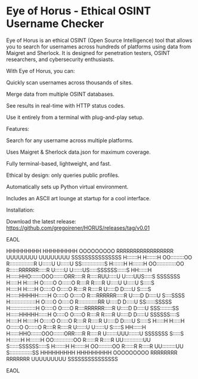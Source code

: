 # Eye of Horus - Ethical OSINT Username Checker

Eye of Horus is an ethical OSINT (Open Source Intelligence) tool that allows you to search for usernames across hundreds of platforms using data from Maigret and Sherlock. It is designed for penetration testers, OSINT researchers, and cybersecurity enthusiasts.

With Eye of Horus, you can:

Quickly scan usernames across thousands of sites.

Merge data from multiple OSINT databases.

See results in real-time with HTTP status codes.

Use it entirely from a terminal with plug-and-play setup.

Features:

Search for any username across multiple platforms.

Uses Maigret & Sherlock data.json for maximum coverage.

Fully terminal-based, lightweight, and fast.

Ethical by design: only queries public profiles.

Automatically sets up Python virtual environment.

Includes an ASCII art lounge at startup for a cool interface.

Installation:

Download the latest release: https://github.com/gregoirener/HORUS/releases/tag/v0.01

EAOL


                                                                                                      
                                                                                                      
HHHHHHHHH     HHHHHHHHH     OOOOOOOOO     RRRRRRRRRRRRRRRRR   UUUUUUUU     UUUUUUUU   SSSSSSSSSSSSSSS 
H:::::::H     H:::::::H   OO:::::::::OO   R::::::::::::::::R  U::::::U     U::::::U SS:::::::::::::::S
H:::::::H     H:::::::H OO:::::::::::::OO R::::::RRRRRR:::::R U::::::U     U::::::US:::::SSSSSS::::::S
HH::::::H     H::::::HHO:::::::OOO:::::::ORR:::::R     R:::::RUU:::::U     U:::::UUS:::::S     SSSSSSS
  H:::::H     H:::::H  O::::::O   O::::::O  R::::R     R:::::R U:::::U     U:::::U S:::::S            
  H:::::H     H:::::H  O:::::O     O:::::O  R::::R     R:::::R U:::::D     D:::::U S:::::S            
  H::::::HHHHH::::::H  O:::::O     O:::::O  R::::RRRRRR:::::R  U:::::D     D:::::U  S::::SSSS         
  H:::::::::::::::::H  O:::::O     O:::::O  R:::::::::::::RR   U:::::D     D:::::U   SS::::::SSSSS    
  H:::::::::::::::::H  O:::::O     O:::::O  R::::RRRRRR:::::R  U:::::D     D:::::U     SSS::::::::SS  
  H::::::HHHHH::::::H  O:::::O     O:::::O  R::::R     R:::::R U:::::D     D:::::U        SSSSSS::::S 
  H:::::H     H:::::H  O:::::O     O:::::O  R::::R     R:::::R U:::::D     D:::::U             S:::::S
  H:::::H     H:::::H  O::::::O   O::::::O  R::::R     R:::::R U::::::U   U::::::U             S:::::S
HH::::::H     H::::::HHO:::::::OOO:::::::ORR:::::R     R:::::R U:::::::UUU:::::::U SSSSSSS     S:::::S
H:::::::H     H:::::::H OO:::::::::::::OO R::::::R     R:::::R  UU:::::::::::::UU  S::::::SSSSSS:::::S
H:::::::H     H:::::::H   OO:::::::::OO   R::::::R     R:::::R    UU:::::::::UU    S:::::::::::::::SS 
HHHHHHHHH     HHHHHHHHH     OOOOOOOOO     RRRRRRRR     RRRRRRR      UUUUUUUUU       SSSSSSSSSSSSSSS   
                                                                                                      
 EAOL                                                                                                     
                                                                                                      
                                                                                                      
                                                                                                      
                                                                                                      
                                                                                                      

